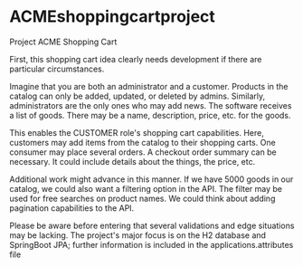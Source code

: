 # ACMEshoppingcartproject

Project ACME Shopping Cart

First, this shopping cart idea clearly needs development if there are particular circumstances. 

Imagine that you are both an administrator and a customer.
Products in the catalog can only be added, updated, or deleted by admins.
Similarly, administrators are the only ones who may add news.
The software receives a list of goods.
There may be a name, description, price, etc. for the goods.

This enables the CUSTOMER role's shopping cart capabilities. Here, customers may add items from the catalog to their shopping carts.
One consumer may place several orders.
A checkout order summary can be necessary. It could include details about the things, the price, etc.

Additional work might advance in this manner.
If we have 5000 goods in our catalog, we could also want a filtering option in the API.
The filter may be used for free searches on product names.
We could think about adding pagination capabilities to the API.

Please be aware before entering that several validations and edge situations may be lacking.
The project's major focus is on the H2 database and SpringBoot JPA; further information is included in the applications.attributes file
